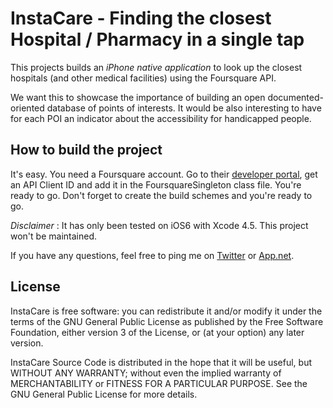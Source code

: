 # InstaCare - Finding the closest Hospital / Pharmacy in a single tap

This projects builds an *iPhone native application* to look up the closest hospitals (and other medical facilities) using the Foursquare API. 

We want this to showcase the importance of building an open documented-oriented database of points of interests. It would be also interesting to have for each POI an indicator about the accessibility for handicapped people.

## How to build the project

It's easy. You need a Foursquare account. Go to their [developer portal](http://developer.foursquare.com), get an API Client ID and add it in the FoursquareSingleton class file. You're ready to go. Don't forget to create the build schemes and you're ready to go. 

*Disclaimer* : It has only been tested on iOS6 with Xcode 4.5. This project won't be maintained. 

If you have any questions, feel free to ping me on [Twitter](http://twitter.com/FredericJacobs) or [App.net](http://alpha.app.net/fredericJacobs).  

## License 

InstaCare is free software: you can redistribute it and/or modify it under the terms of the GNU General Public License as published by the Free Software Foundation, either version 3 of the License, or (at your option) any later version.

InstaCare Source Code is distributed in the hope that it will be useful, but WITHOUT ANY WARRANTY; without even the implied warranty of MERCHANTABILITY or FITNESS FOR A PARTICULAR PURPOSE. See the GNU General Public License for more details.